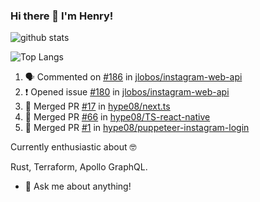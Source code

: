 ### Hi there 👋 I'm Henry!

![github stats](https://github-readme-stats.vercel.app/api?username=hype08&show_icons=true) 

![Top Langs](https://github-readme-stats.vercel.app/api/top-langs/?username=hype08) 


<!--
**hype08/hype08** is a ✨ _special_ ✨ repository because its `README.md` (this file) appears on your GitHub profile.

---

### :zap: Recent Activity

<!--START_SECTION:activity-->
1. 🗣 Commented on [#186](https://github.com//jlobos/instagram-web-api/issues/186) in [jlobos/instagram-web-api](https://github.com//jlobos/instagram-web-api)
2. ❗️ Opened issue [#180](https://github.com//jlobos/instagram-web-api/issues/180) in [jlobos/instagram-web-api](https://github.com//jlobos/instagram-web-api)
3. 🎉 Merged PR [#17](https://github.com//hype08/next.ts/pull/17) in [hype08/next.ts](https://github.com//hype08/next.ts)
4. 🎉 Merged PR [#66](https://github.com//hype08/TS-react-native/pull/66) in [hype08/TS-react-native](https://github.com//hype08/TS-react-native)
5. 🎉 Merged PR [#1](https://github.com//hype08/puppeteer-instagram-login/pull/1) in [hype08/puppeteer-instagram-login](https://github.com//hype08/puppeteer-instagram-login)




<!--END_SECTION:activity-->


Currently enthusiastic about 🤓

Rust, Terraform, Apollo GraphQL.

- 💬 Ask me about anything!
